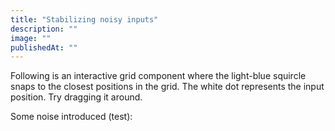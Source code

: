 ```yaml
---
title: "Stabilizing noisy inputs"
description: ""
image: ""
publishedAt: ""
---
```


Following is an interactive grid component where the light-blue squircle snaps to the closest positions in the grid. The white dot represents the input position. Try dragging it around.

<NoNoise />

Some noise introduced (test):

<SomeNoise />